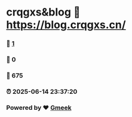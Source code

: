 # crqgxs&blog :link: https://blog.crqgxs.cn/ 
### :page_facing_up: [1](https://blog.crqgxs.cn//tag.html) 
### :speech_balloon: 0 
### :hibiscus: 675 
### :alarm_clock: 2025-06-14 23:37:20 
### Powered by :heart: [Gmeek](https://github.com/Meekdai/Gmeek)

